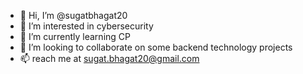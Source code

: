 - 👋 Hi, I’m @sugatbhagat20
- 👀 I’m interested in cybersecurity
- 🌱 I’m currently learning CP
- 💞️ I’m looking to collaborate on some backend technology projects
- 📫 reach me at sugat.bhagat20@gmail.com

<!---
sugatbhagat20/sugatbhagat20 is a ✨ special ✨ repository because its `README.md` (this file) appears on your GitHub profile.
You can click the Preview link to take a look at your changes.
--->
